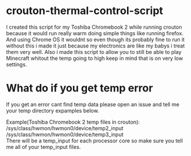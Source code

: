 # crouton-thermal-control-script

I created this script for my Toshiba Chromebook 2 while running crouton because it would run really warm doing simple things like running firefox. And using Chrome OS it wouldnt so even though its probably fine to run it without this i made it just because my electronics are like my babys i treat them very well. Also i made this script to allow you to still be able to play Minecraft whitout the temp going to high keep in mind that is on very low settings.

# What do if you get temp error

If you get an error cant find temp data please open an issue and tell me your temp directory expamples below.

Example(Toshiba Chromebook 2 temp files in crouton):<br>
/sys/class/hwmon/hwmon0/device/temp2_input<br>
/sys/class/hwmon/hwmon0/device/temp3_input<br>
There will be a temp_input for each processor core so make sure you tell me all of your temp_input files.
